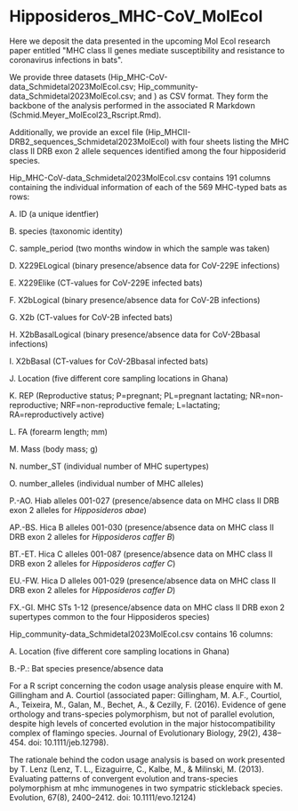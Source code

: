 # Hipposideros_MHC-CoV_MolEcol
Here we deposit the data presented in the upcoming Mol Ecol research paper entitled "MHC class II genes mediate susceptibility and resistance to coronavirus infections in bats".

We provide three datasets (Hip_MHC-CoV-data_Schmidetal2023MolEcol.csv; Hip_community-data_Schmidetal2023MolEcol.csv; and ) as CSV format. They form the backbone of the analysis performed in the associated R Markdown (Schmid.Meyer_MolEcol23_Rscript.Rmd).

Additionally, we provide an excel file (Hip_MHCII-DRB2_sequences_Schmidetal2023MolEcol) with four sheets listing the MHC class II DRB exon 2 allele sequences identified among the four hipposiderid species.


Hip_MHC-CoV-data_Schmidetal2023MolEcol.csv contains 191 columns containing the individual information of each of the 569 MHC-typed bats as rows:

A. ID (a unique identfier)

B. species (taxonomic identity) 

C. sample_period (two months window in which the sample was taken) 

D. X229ELogical (binary presence/absence data for CoV-229E infections)

E. X229Elike (CT-values for CoV-229E infected bats)

F. X2bLogical (binary presence/absence data for CoV-2B infections)

G. X2b (CT-values for CoV-2B infected bats)

H. X2bBasalLogical (binary presence/absence data for CoV-2Bbasal infections)

I. X2bBasal (CT-values for CoV-2Bbasal infected bats)

J. Location (five different core sampling locations in Ghana)

K. REP (Reproductive status; P=pregnant; PL=pregnant lactating; NR=non-reproductive; NRF=non-reproductive female; L=lactating; RA=reproductively active) 

L. FA (forearm length; mm)

M. Mass (body mass; g)

N. number_ST (individual number of MHC supertypes)

O. number_alleles (individual number of MHC alleles)

P.-AO. Hiab alleles 001-027 (presence/absence data on MHC class II DRB exon 2 alleles for *Hipposideros abae*)

AP.-BS. Hica B alleles 001-030 (presence/absence data on MHC class II DRB exon 2 alleles for *Hipposideros caffer B*)

BT.-ET. Hica C alleles 001-087 (presence/absence data on MHC class II DRB exon 2 alleles for *Hipposideros caffer C*)

EU.-FW. Hica D alleles 001-029 (presence/absence data on MHC class II DRB exon 2 alleles for *Hipposideros caffer D*)

FX.-GI. MHC STs 1-12 (presence/absence data on MHC class II DRB exon 2 supertypes common to the four Hipposideros species)



Hip_community-data_Schmidetal2023MolEcol.csv contains 16 columns:

A. Location (five different core sampling locations in Ghana)

B.-P.: Bat species presence/absence data 









For a R script concerning the codon usage analysis please enquire with M. Gillingham and A. Courtiol (associated paper: Gillingham, M. A.F., Courtiol, A., Teixeira, M., Galan, M., Bechet, A., & Cezilly, F. (2016). Evidence of gene orthology and trans-species polymorphism, but not of parallel evolution, despite high levels of concerted evolution in the major histocompatibility complex of flamingo species. Journal of Evolutionary Biology, 29(2), 438–454. doi: 10.1111/jeb.12798). 

The rationale behind the codon usage analysis is based on work presented by T. Lenz (Lenz, T. L., Eizaguirre, C., Kalbe, M., & Milinski, M. (2013). Evaluating patterns of convergent evolution and trans-species polymorphism at mhc immunogenes in two sympatric stickleback species. Evolution, 67(8), 2400–2412. doi: 10.1111/evo.12124)
